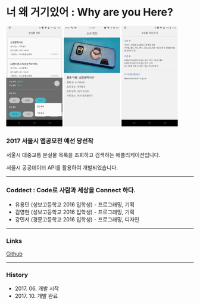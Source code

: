 # 너 왜 거기있어 : Why are you Here?

<img src="Images/app_1.png" width="30%" height="30%" alt="Screenshot"></img>
<img src="Images/app_2.png" width="30%" height="30%" alt="Screenshot"></img>
<img src="Images/app_3.png" width="30%" height="30%" alt="Screenshot"></img>

### 2017 서울시 앱공모전 예선 당선작

서울시 대중교통 분실물 목록을 조회하고 검색하는 애플리케이션입니다.

서울시 공공데이터 API를 활용하여 개발되었습니다.

***

### Coddect : Code로 사람과 세상을 Connect 하다.

* 유용민 (성보고등학교 2016 입학생) - 프로그래밍, 기획
* 김영현 (성보고등학교 2016 입학생) - 프로그래밍, 기획
* 강민서 (경문고등학교 2016 입학생) - 프로그래밍, 디자인

***

### Links

[Github](https://github.com/yymin1022/WhyAreYouHere)

***

### History

* 2017\. 06\. 개발 시작
* 2017\. 10\. 개발 완료

